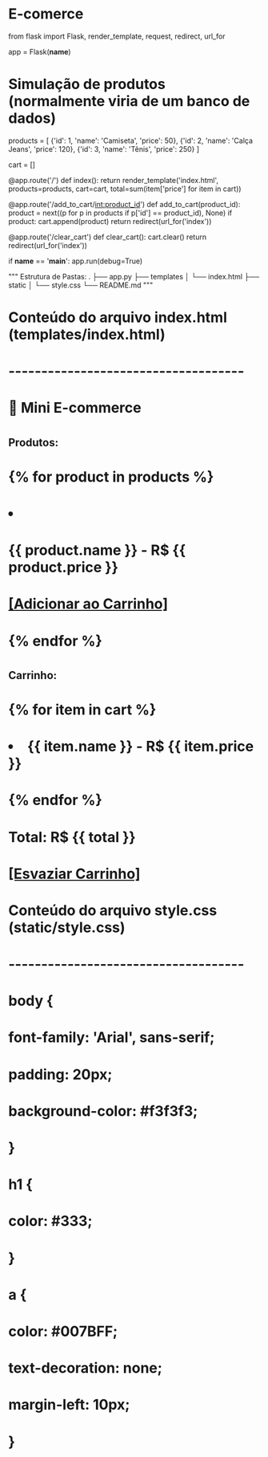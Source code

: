 # E-comerce


from flask import Flask, render_template, request, redirect, url_for

app = Flask(__name__)

# Simulação de produtos (normalmente viria de um banco de dados)
products = [
    {'id': 1, 'name': 'Camiseta', 'price': 50},
    {'id': 2, 'name': 'Calça Jeans', 'price': 120},
    {'id': 3, 'name': 'Tênis', 'price': 250}
]

cart = []

@app.route('/')
def index():
    return render_template('index.html', products=products, cart=cart, total=sum(item['price'] for item in cart))

@app.route('/add_to_cart/<int:product_id>')
def add_to_cart(product_id):
    product = next((p for p in products if p['id'] == product_id), None)
    if product:
        cart.append(product)
    return redirect(url_for('index'))

@app.route('/clear_cart')
def clear_cart():
    cart.clear()
    return redirect(url_for('index'))

if __name__ == '__main__':
    app.run(debug=True)

"""
Estrutura de Pastas:
.
├── app.py
├── templates
│   └── index.html
├── static
│   └── style.css
└── README.md
"""

# Conteúdo do arquivo index.html (templates/index.html)
# ------------------------------------
# <!DOCTYPE html>
# <html lang="pt-br">
# <head>
#     <meta charset="UTF-8">
#     <meta name="viewport" content="width=device-width, initial-scale=1.0">
#     <link rel="stylesheet" href="/static/style.css">
#     <title>Mini E-commerce</title>
# </head>
# <body>
#     <h1>🛒 Mini E-commerce</h1>
#     <h2>Produtos:</h2>
#     <ul>
#         {% for product in products %}
#         <li>
#             {{ product.name }} - R$ {{ product.price }}
#             <a href="/add_to_cart/{{ product.id }}">[Adicionar ao Carrinho]</a>
#         </li>
#         {% endfor %}
#     </ul>
#     <h2>Carrinho:</h2>
#     <ul>
#         {% for item in cart %}
#         <li>{{ item.name }} - R$ {{ item.price }}</li>
#         {% endfor %}
#     </ul>
#     <p>Total: R$ {{ total }}</p>
#     <a href="/clear_cart">[Esvaziar Carrinho]</a>
# </body>
# </html>

# Conteúdo do arquivo style.css (static/style.css)
# ------------------------------------
# body {
#     font-family: 'Arial', sans-serif;
#     padding: 20px;
#     background-color: #f3f3f3;
# }
# h1 {
#     color: #333;
# }
# a {
#     color: #007BFF;
#     text-decoration: none;
#     margin-left: 10px;
# }
